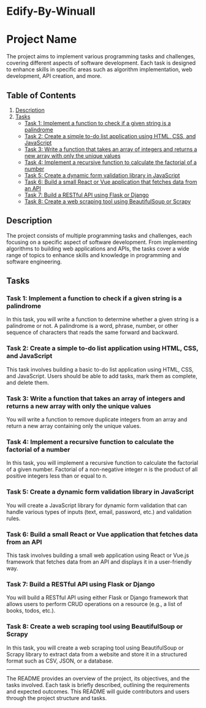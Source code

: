 ﻿# Edify-By-Winuall
# Project Name

The project aims to implement various programming tasks and challenges, covering different aspects of software development. Each task is designed to enhance skills in specific areas such as algorithm implementation, web development, API creation, and more.

## Table of Contents

1. [Description](#description)
2. [Tasks](#tasks)
    - [Task 1: Implement a function to check if a given string is a palindrome](#task-1-implement-a-function-to-check-if-a-given-string-is-a-palindrome)
    - [Task 2: Create a simple to-do list application using HTML, CSS, and JavaScript](#task-2-create-a-simple-to-do-list-application-using-html-css-and-javascript)
    - [Task 3: Write a function that takes an array of integers and returns a new array with only the unique values](#task-3-write-a-function-that-takes-an-array-of-integers-and-returns-a-new-array-with-only-the-unique-values)
    - [Task 4: Implement a recursive function to calculate the factorial of a number](#task-4-implement-a-recursive-function-to-calculate-the-factorial-of-a-number)
    - [Task 5: Create a dynamic form validation library in JavaScript](#task-5-create-a-dynamic-form-validation-library-in-javascript)
    - [Task 6: Build a small React or Vue application that fetches data from an API](#task-6-build-a-small-react-or-vue-application-that-fetches-data-from-an-api)
    - [Task 7: Build a RESTful API using Flask or Django](#task-7-build-a-restful-api-using-flask-or-django)
    - [Task 8: Create a web scraping tool using BeautifulSoup or Scrapy](#task-8-create-a-web-scraping-tool-using-beautifulsoup-or-scrapy)

## Description

The project consists of multiple programming tasks and challenges, each focusing on a specific aspect of software development. From implementing algorithms to building web applications and APIs, the tasks cover a wide range of topics to enhance skills and knowledge in programming and software engineering.

## Tasks

### Task 1: Implement a function to check if a given string is a palindrome

In this task, you will write a function to determine whether a given string is a palindrome or not. A palindrome is a word, phrase, number, or other sequence of characters that reads the same forward and backward.

### Task 2: Create a simple to-do list application using HTML, CSS, and JavaScript

This task involves building a basic to-do list application using HTML, CSS, and JavaScript. Users should be able to add tasks, mark them as complete, and delete them.

### Task 3: Write a function that takes an array of integers and returns a new array with only the unique values

You will write a function to remove duplicate integers from an array and return a new array containing only the unique values.

### Task 4: Implement a recursive function to calculate the factorial of a number

In this task, you will implement a recursive function to calculate the factorial of a given number. Factorial of a non-negative integer n is the product of all positive integers less than or equal to n.

### Task 5: Create a dynamic form validation library in JavaScript

You will create a JavaScript library for dynamic form validation that can handle various types of inputs (text, email, password, etc.) and validation rules.

### Task 6: Build a small React or Vue application that fetches data from an API

This task involves building a small web application using React or Vue.js framework that fetches data from an API and displays it in a user-friendly way.

### Task 7: Build a RESTful API using Flask or Django

You will build a RESTful API using either Flask or Django framework that allows users to perform CRUD operations on a resource (e.g., a list of books, todos, etc.).

### Task 8: Create a web scraping tool using BeautifulSoup or Scrapy

In this task, you will create a web scraping tool using BeautifulSoup or Scrapy library to extract data from a website and store it in a structured format such as CSV, JSON, or a database.

---

The README provides an overview of the project, its objectives, and the tasks involved. Each task is briefly described, outlining the requirements and expected outcomes. This README will guide contributors and users through the project structure and tasks.
